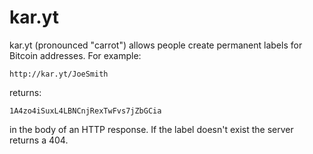 
# kar.yt

kar.yt (pronounced "carrot") allows people create permanent labels for Bitcoin addresses. For example:

    http://kar.yt/JoeSmith

returns:

    1A4zo4iSuxL4LBNCnjRexTwFvs7jZbGCia

in the body of an HTTP response. If the label doesn't exist the server returns a 404.

